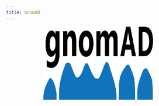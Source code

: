 ```yaml
---
title: GnomAD
---
```


<p align="center">
  <img width="300" height="200" src="../../../../assets/imgs/gnomad.svg">
</p>
<style>
  .md-typeset h1,
  .md-content__button {
    display: none;
  }
</style>
